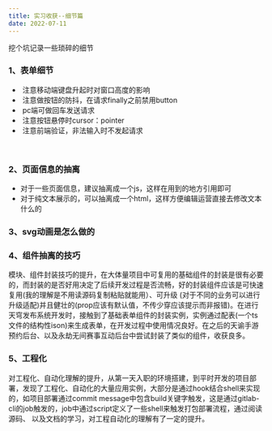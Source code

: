 ```yaml
---
title: 实习收获--细节篇
date: 2022-07-11
---
```


挖个坑记录一些琐碎的细节

### 1、表单细节

- ​	注意移动端键盘升起时对窗口高度的影响
- ​	注意做按钮的防抖，在请求finally之前禁用button
- ​	pc端可做回车发送请求
- ​	注意按钮悬停时cursor：pointer
- ​	注意前端验证，非法输入时不发起请求

​		

### 2、页面信息的抽离

- 对于一些页面信息，建议抽离成一个js，这样在用到的地方引用即可
- 对于纯文本展示的，可以抽离成一个html，这样方便编辑运营直接去修改文本什么的



### 3、svg动画是怎么做的



### 4、组件抽离的技巧

模块、组件封装技巧的提升，在大体量项目中可复用的基础组件的封装是很有必要的，而封装的是否好用决定了后续开发过程是否流畅，好的封装组件应该是可快速复用(我的理解是不用读源码复制粘贴就能用）、可升级 (对于不同的业务可以进行升级适配)并且健壮的(prop应该有默认值，不传少穿应该提示而非报错)。在进行天穹发布系统开发时，接触到了基础表单组件的封装实例，实例通过配表(一个ts文件的结构性ison)来生成表单，在开发过程中使用情况良好。在之后的天谕手游预约后台、以及永劫无间赛事互动后台中尝试封装了类似的组件，收获良多。

### 5、工程化

对工程化、自动化理解的提升，从第一天入职的环境搭建，到平时开发的项目部署，发现了工程化、自动化的大量应用实例，大部分是通过hook结合shell来实现的，如项目部署通过commit message中包含build关键字触发，这是通过gitlab-cli的job触发的，job中通过script定义了一些shell来触发打包部署流程，通过阅读源码、 以及文档的学习，对工程自动化的理解有了一定的提升。
